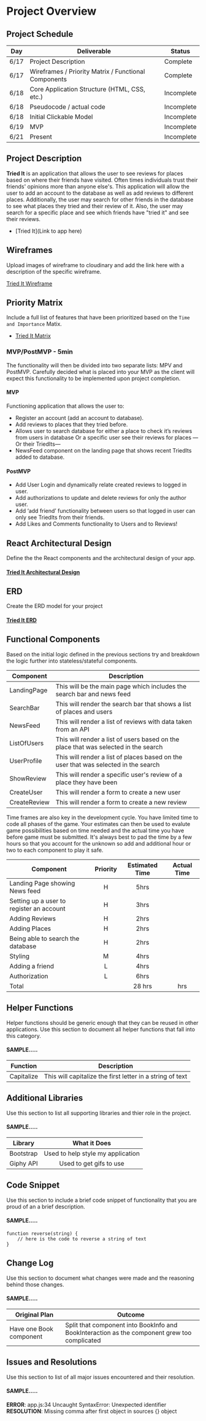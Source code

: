 # Project Overview

## Project Schedule

|  Day | Deliverable | Status
|---|---| ---|
|6/17| Project Description | Complete
|6/17| Wireframes / Priority Matrix / Functional Components | Complete
|6/18| Core Application Structure (HTML, CSS, etc.) | Incomplete
|6/18| Pseudocode / actual code | Incomplete
|6/18| Initial Clickable Model | Incomplete
|6/19| MVP | Incomplete
|6/21| Present | Incomplete

## Project Description

**Tried It** is an application that allows the user to see reviews for places based on where their friends have visited. Often times individuals trust their friends' opinions more than anyone else's. This application will allow the user to add an account to the database as well as add reviews to different places. Additionally, the user may search for other friends in the database to see what places they tried and their review of it. Also, the user may search for a specific place and see which friends have "tried it" and see their reviews.

- [Tried It](Link to app here)

## Wireframes

Upload images of wireframe to cloudinary and add the link here with a description of the specific wireframe.

[Tried It Wireframe](https://res.cloudinary.com/shakhan2019/image/upload/v1560730566/screen_shot_2019-06-16_at_5.20.55_pm_ecdchq.png)

## Priority Matrix

Include a full list of features that have been prioritized based on the `Time and Importance` Matix.
- [Tried It Matrix](https://res.cloudinary.com/shakhan2019/image/upload/v1560729786/F051E608-4661-4E9B-862F-029B9F0D7E7B_1_t8qnxp.jpg)

### MVP/PostMVP - 5min

The functionality will then be divided into two separate lists: MPV and PostMVP.  Carefully decided what is placed into your MVP as the client will expect this functionality to be implemented upon project completion.  


#### MVP 

Functioning application that allows the user to:
* Register an account (add an account to database). 
* Add reviews to places that they tried before.
* Allows user to search database for either a place to check it’s reviews from users in database Or a specific user see their reviews for places —Or their TriedIts—
* NewsFeed component on the landing page that shows recent TriedIts added to database.

#### PostMVP 

* Add User Login and dynamically relate created reviews to logged in user.
* Add authorizations to update and delete reviews for only the author user.
* Add ‘add friend’ functionality between users so that logged in user can only see TriedIts from their friends.
* Add Likes and Comments functionality to Users and to Reviews!

## React Architectural Design

Define the the React components and the architectural design of your app.

#### [Tried It Architectural Design](https://res.cloudinary.com/chizakura/image/upload/v1560719179/Project%203/Tried_It_React_Architectural_Design.jpg)

## ERD

Create the ERD model for your project

#### [Tried It ERD](https://res.cloudinary.com/chizakura/image/upload/v1560719244/Project%203/Tried_It_ERD.png)

## Functional Components

Based on the initial logic defined in the previous sections try and breakdown the logic further into stateless/stateful components. 

| Component | Description |
| --- | --- |
| LandingPage | This will be the main page which includes the search bar and news feed |
| SearchBar | This will render the search bar that shows a list of places and users |
| NewsFeed | This will render a list of reviews with data taken from an API |
| ListOfUsers | This will render a list of users based on the place that was selected in the search |
| UserProfile | This will render a list of places based on the user that was selected in the search |
| ShowReview | This will render a specific user's review of a place they have been |
| CreateUser | This will render a form to create a new user |
| CreateReview | This will render a form to create a new review |


Time frames are also key in the development cycle.  You have limited time to code all phases of the game.  Your estimates can then be used to evalute game possibilities based on time needed and the actual time you have before game must be submitted. It's always best to pad the time by a few hours so that you account for the unknown so add and additional hour or two to each component to play it safe.

| Component | Priority | Estimated Time | Actual Time |
| --- | :---: |  :---: | :---: |
| Landing Page showing News feed | H | 5hrs|  |
| Setting up a user to register an account | H | 3hrs|  |
| Adding Reviews | H | 2hrs|  |
| Adding Places | H | 2hrs|  |
| Being able to search the database | H | 2hrs|  |
| Styling | M | 4hrs|  |
| Adding a friend| L | 4hrs|  |
| Authorization | L | 6hrs|  |
| Total |  | 28 hrs| hrs |

## Helper Functions
Helper functions should be generic enough that they can be reused in other applications. Use this section to document all helper functions that fall into this category.

#### SAMPLE.....
| Function | Description | 
| --- | :---: |  
| Capitalize | This will capitalize the first letter in a string of text | 

## Additional Libraries
 Use this section to list all supporting libraries and thier role in the project. 
 
 #### SAMPLE.....
| Library | What it Does | 
| --- | :---: |  
| Bootstrap | Used to help style my application | 
| Giphy API | Used to get gifs to use | 

## Code Snippet

Use this section to include a brief code snippet of functionality that you are proud of an a brief description.

#### SAMPLE.....
```
function reverse(string) {
	// here is the code to reverse a string of text
}
```

## Change Log
 Use this section to document what changes were made and the reasoning behind those changes.

#### SAMPLE.....
| Original Plan | Outcome | 
| --- | --- |  
| Have one Book component | Split that component into BookInfo and BookInteraction as the component grew too complicated | 

## Issues and Resolutions
 Use this section to list of all major issues encountered and their resolution.

#### SAMPLE.....
**ERROR**: app.js:34 Uncaught SyntaxError: Unexpected identifier                                
**RESOLUTION**: Missing comma after first object in sources {} object
